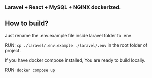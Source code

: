 ### Laravel + React + MySQL + NGINX dockerized.

## How to build?

Just rename the .env.example file inside laravel folder to .env 

RUN: `cp ./laravel/.env.example ./laravel/.env` in the root folder of project.

If you have docker compose installed, You are ready to build locally.

RUN: `docker compose up`
